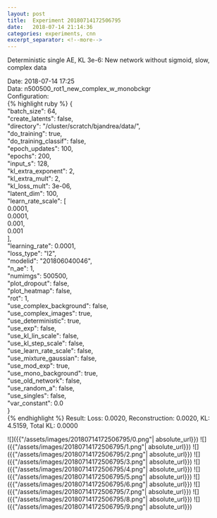 ```yaml
---
layout: post
title:  Experiment 20180714172506795
date:   2018-07-14 21:14:36
categories: experiments, cnn
excerpt_separator: <!--more-->
---
```

Deterministic single AE, KL 3e-6: New network without sigmoid, slow, complex data  

 <!--more-->
Date: 2018-07-14 17:25  
Data: n500500_rot1_new_complex_w_monobckgr  
Configuration:   
{% highlight ruby %}
{  
    "batch_size": 64,   
    "create_latents": false,   
    "directory": "/cluster/scratch/bjandrea/data/",   
    "do_training": true,   
    "do_training_classif": false,   
    "epoch_updates": 100,   
    "epochs": 200,   
    "input_s": 128,   
    "kl_extra_exponent": 2,   
    "kl_extra_mult": 2,   
    "kl_loss_mult": 3e-06,   
    "latent_dim": 100,   
    "learn_rate_scale": [  
        0.0001,   
        0.0001,   
        0.001,   
        0.001  
    ],   
    "learning_rate": 0.0001,   
    "loss_type": "l2",   
    "modelid": "201806040046",   
    "n_ae": 1,   
    "numimgs": 500500,   
    "plot_dropout": false,   
    "plot_heatmap": false,   
    "rot": 1,   
    "use_complex_background": false,   
    "use_complex_images": true,   
    "use_deterministic": true,   
    "use_exp": false,   
    "use_kl_lin_scale": false,   
    "use_kl_step_scale": false,   
    "use_learn_rate_scale": false,   
    "use_mixture_gaussian": false,   
    "use_mod_exp": true,   
    "use_mono_background": true,   
    "use_old_network": false,   
    "use_random_a": false,   
    "use_singles": false,   
    "var_constant": 0.0  
}  
{% endhighlight %}
Result: Loss: 0.0020, Reconstruction: 0.0020, KL: 4.5159, Total KL: 0.0000  

![]({{"/assets/images/20180714172506795/0.png"| absolute_url}})
![]({{"/assets/images/20180714172506795/1.png"| absolute_url}})
![]({{"/assets/images/20180714172506795/2.png"| absolute_url}})
![]({{"/assets/images/20180714172506795/3.png"| absolute_url}})
![]({{"/assets/images/20180714172506795/4.png"| absolute_url}})
![]({{"/assets/images/20180714172506795/5.png"| absolute_url}})
![]({{"/assets/images/20180714172506795/6.png"| absolute_url}})
![]({{"/assets/images/20180714172506795/7.png"| absolute_url}})
![]({{"/assets/images/20180714172506795/8.png"| absolute_url}})
![]({{"/assets/images/20180714172506795/9.png"| absolute_url}})
